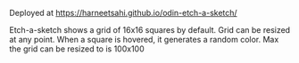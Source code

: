 Deployed at https://harneetsahi.github.io/odin-etch-a-sketch/

Etch-a-sketch shows a grid of 16x16 squares by default. Grid can be resized at any point. When a square is hovered, it generates a random color.
Max the grid can be resized to is 100x100

